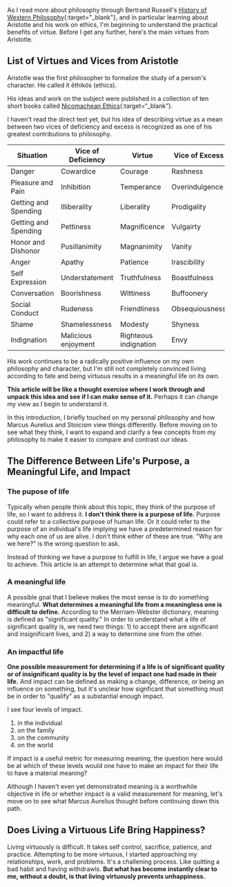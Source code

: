 As I read more about philosophy through Bertrand Russell's [History of Western Philosophy](https://amzn.to/2Olnlgo){:target="_blank"}, and in particular learning about Aristotle and his work on ethics, I'm beginning to understand the practical benefits of virtue. Before I get any further, here's the main virtues from Aristotle.

## List of Virtues and Vices from Aristotle

Aristotle was the first philosopher to formalize the study of a person's character. He called it ēthikós (ethics).

His ideas and work on the subject were published in a collection of ten short books called [Nicomachean Ethics](https://en.wikipedia.org/wiki/Nicomachean_Ethics){:target=“_blank”}.

I haven't read the direct text yet, but his idea of describing virtue as a mean between two vices of deficiency and excess is recognized as one of his greatest contributions to philosophy.

| Situation            | Vice of Deficiency  | Virtue                | Vice of Excess |
|----------------------|---------------------|-----------------------|----------------|
| Danger               | Cowardice           | Courage               | Rashness       |
| Pleasure and Pain    | Inhibition          | Temperance            | Overindulgence |
| Getting and Spending | Illiberality        | Liberality            | Prodigality    |
| Getting and Spending | Pettiness           | Magnificence          | Vulgairty      |
| Honor and Dishonor   | Pusillanimity       | Magnanimity           | Vanity         |
| Anger                | Apathy              | Patience              | Irascibility   |
| Self Expression      | Understatement      | Truthfulness          | Boastfulness   |
| Conversation         | Boorishness         | Wittiness             | Buffoonery     |
| Social Conduct       | Rudeness            | Friendliness          | Obsequiousness |
| Shame                | Shamelessness       | Modesty               | Shyness        |
| Indignation          | Malicious enjoyment | Righteous indignation | Envy           |

His work continues to be a radically positive influence on my own philosophy and character, but I'm still not completely convinced living according to fate and being virtuous results in a meaningful life on its own.

**This article will be like a thought exercise where I work through and unpack this idea and see if I can make sense of it.** Perhaps it can change my view as I begin to understand it.

In this introduction, I briefly touched on my personal philosophy and how Marcus Aurelius and Stoicism view things differently. Before moving on to see what they think, I want to expand and clarify a few concepts from my philosophy to make it easier to compare and contrast our ideas.

## The Difference Between Life's Purpose, a Meaningful Life, and Impact

### The pupose of life

Typically when people think about this topic, they think of the purpose of life, so I want to address it. **I don't think there is a purpose of life.** Purpose could refer to a collective purpose of human life. Or it could refer to the purpose of an individual's life implying we have a predetermined reason for why each one of us are alive. I don't think either of these are true. "Why are we here?" is the wrong question to ask.

Instead of thinking we have a purpose to fulfill in life, I argue we have a goal to achieve. This article is an attempt to determine what that goal is.

### A meaningful life

A possible goal that I believe makes the most sense is to do something meaningful. **What determines a meaningful life from a meaningless one is difficult to define.** According to the Merriam-Webster dictionary, meaning is defined as "significant quality." In order to understand what a life of significant quality is, we need two things: 1) to accept there are significant and insignificant lives, and 2) a way to determine one from the other.

### An impactful life

**One possible measurement for determining if a life is of significant quality or of insignificant quality is by the level of impact one had made in their life.** And impact can be defined as making a change, difference, or being an influence on something, but it's unclear how signficant that something must be in order to "qualify" as a substantial enough impact.

I see four levels of impact.

1. in the individual
2. on the family
3. on the community
4. on the world

If impact is a useful metric for measuring meaning, the question here would be at which of these levels would one have to make an impact for their life to have a material meaning?

Although I haven't even yet demonstrated meaning is a worthwhile objective in life or whether impact is a valid measurement for meaning, let's move on to see what Marcus Aurelius thought before continuing down this path.

## Does Living a Virtuous Life Bring Happiness?
Living virtuously is difficult. It takes self control, sacrifice, patience, and practice. Attempting to be more virtuous, I started approaching my relationships, work, and problems. It's a challening process. Like quitting a bad habit and having withdrawls. **But what has become instantly clear to me, without a doubt, is that living virtuously prevents unhappiness.**
